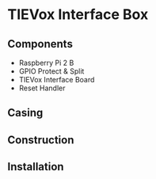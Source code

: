 # TIEVox Interface Box

## Components
* Raspberry Pi 2 B
* GPIO Protect & Split
* TIEVox Interface Board
* Reset Handler

## Casing

## Construction

## Installation